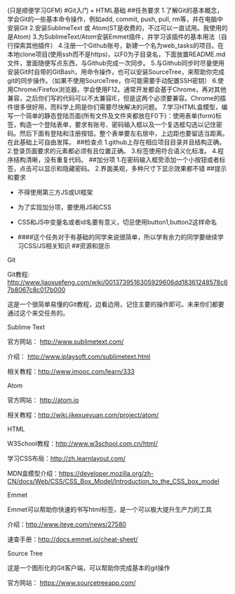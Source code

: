 (只是顺便学习GFM)
#Git入门 + HTML基础 
##任务要求
1.了解Git的基本概念，学会Git的一些基本命令操作，例如add, commit, push, pull, rm等，并在电脑中安装Git
2.安装SublimeText 或 Atom(ST是收费的，不过可以一直试用。我使用的是Atom)
3.为SublimeText/Atom安装Emmet插件，并学习该插件的基本用法（自行探索其他插件）
4.注册一个Github账号，新建一个名为web_tasks的项目。在本地clone项目(使用ssh而不是https)，以F0为子目录名，下面放置README.md文件，里面随便写点东西，与Github完成一次同步。
5.与Github同步时尽量使用安装Git时自带的GitBash，用命令操作，也可以安装SourceTree，来帮助你完成git的同步操作。（如果不使用SourceTree，你可能需要手动配置SSH密钥）
6.使用Chrome/Firefox浏览器，学会使用F12。通常开发都会基于Chrome，再对其他兼容，之后你们写的代码可以不太兼容IE，但是这两个必须要兼容。Chrome的插件很多很好用，而科学上网是你们需要尽快解决的问题。
7.学习HTML盒模型，编写一个简单的静态登陆页面(所有文件及文件夹都放在F0下)：使用表单(form)标签，构造一个登陆表单，要求有账号、密码输入框以及一个复选框勾选以记住密码。然后下面有登陆和注册按钮。整个表单要左右居中，上边距也要留适当距离。在此基础上可自由发挥。
##检查点
1.github上存在相应项目目录并且结构正确。
2.登录页面要求的元素都必须有且位置正确。
3.标签使用符合语义化标准。
4.程序结构清晰，没有重复代码。
##加分项
1.在密码输入框旁添加一个小按钮或者标签，点击可以显示和隐藏密码。
2.界面美观，多种尺寸下显示效果都不错
##提示和要求
* 不得使用第三方JS或UI框架

* 为了实现加分项，要使用JS和CSS

* CSS和JS中变量名或者id名要有意义，切忌使用button1,button2这样命名

* ####这个任务对于有基础的同学来说很简单，所以学有余力的同学要继续学习CSS/JS相关知识
##资源和提示

Git

Git教程: http://www.liaoxuefeng.com/wiki/0013739516305929606dd18361248578c67b8067c8c017b000

这是一个很简单易懂的Git教程，边看边用，记住主要的操作即可。未来你们都要通过这个来交任务的。

Sublime Text

官方网站： http://www.sublimetext.com/

介绍： http://www.iplaysoft.com/sublimetext.html

相关教程：http://www.imooc.com/learn/333

Atom

官方网站： http://atom.io

相关教程：http://wiki.jikexueyuan.com/project/atom/

HTML

W3School教程：http://www.w3school.com.cn/html/

学习CSS布局：http://zh.learnlayout.com/

MDN盒模型介绍：https://developer.mozilla.org/zh-CN/docs/Web/CSS/CSS_Box_Model/Introduction_to_the_CSS_box_model

Emmet

Emmet可以帮助你快速的书写html标签，是一个可以极大提升生产力的工具

介绍：http://www.iteye.com/news/27580

速查手册：http://docs.emmet.io/cheat-sheet/

Source Tree

这是一个图形化的Git客户端，可以帮助你完成基本的git操作

官方网站： https://www.sourcetreeapp.com/

